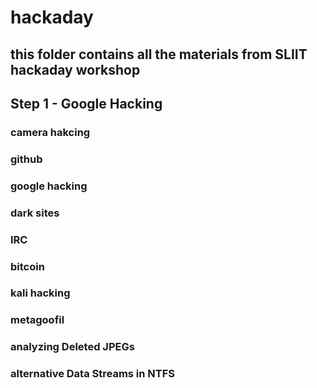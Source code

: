 # hackaday
this folder contains all the materials from SLIIT hackaday workshop
---

## Step 1 - Google Hacking

### camera hakcing
### github
### google hacking
### dark sites
### IRC
### bitcoin
### kali hacking
### metagoofil
### analyzing Deleted JPEGs
### alternative Data Streams in NTFS






